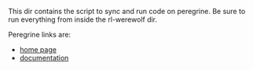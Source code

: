 This dir contains the script to sync and run code on peregrine. Be sure to run everything from inside the rl-werewolf dir.

Peregrine links are:
 - [home page](https://www.rug.nl/society-business/centre-for-information-technology/research/services/hpc/facilities/peregrine-hpc-cluster?lang=en)
 - [documentation](https://wiki.hpc.rug.nl/peregrine/start)